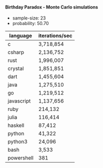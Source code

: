 #### Birthday Paradox - Monte Carlo simulations

* sample-size: 23
* probability: 50.70

language | iterations/sec
|--|--|
c|3,718,854
csharp|2,136,752
rust|1,996,007
crystal|1,851,851
dart|1,455,604
java|1,275,510
go|1,219,512
javascript|1,137,656
ruby|214,132
julia|116,414
haskell|87,412
python|41,322
python3|24,096
bash|3,533
powershell|381
